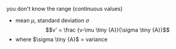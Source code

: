 you don't know the range (continuous values)

- mean $\mu$, standard deviation $\sigma$
$$v' = \frac {v-\mu \tiny {A}}{\sigma \tiny {A}}$$
- where $\sigma \tiny {A}$ = variance
